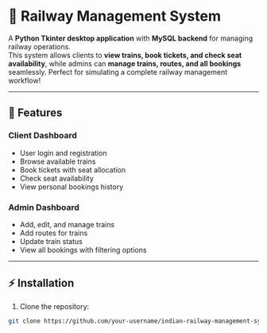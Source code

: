 # 🚂 Railway Management System

A **Python Tkinter desktop application** with **MySQL backend** for managing railway operations.  
This system allows clients to **view trains, book tickets, and check seat availability**, while admins can **manage trains, routes, and all bookings** seamlessly. Perfect for simulating a complete railway management workflow!  

---

## 🌟 Features

### Client Dashboard
- User login and registration
- Browse available trains
- Book tickets with seat allocation
- Check seat availability
- View personal bookings history

### Admin Dashboard
- Add, edit, and manage trains
- Add routes for trains
- Update train status
- View all bookings with filtering options

---

## ⚡ Installation

1. Clone the repository:

```bash
git clone https://github.com/your-username/indian-railway-management-system.git
